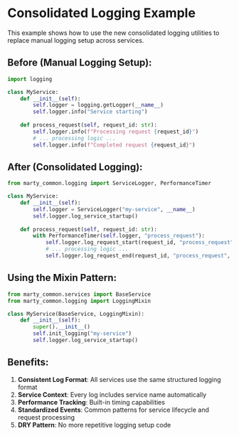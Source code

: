 # Consolidated Logging Example

This example shows how to use the new consolidated logging utilities to replace manual logging setup across services.

## Before (Manual Logging Setup):

```python
import logging

class MyService:
    def __init__(self):
        self.logger = logging.getLogger(__name__)
        self.logger.info("Service starting")
        
    def process_request(self, request_id: str):
        self.logger.info(f"Processing request {request_id}")
        # ... processing logic ...
        self.logger.info(f"Completed request {request_id}")
```

## After (Consolidated Logging):

```python
from marty_common.logging import ServiceLogger, PerformanceTimer

class MyService:
    def __init__(self):
        self.logger = ServiceLogger("my-service", __name__)
        self.logger.log_service_startup()
        
    def process_request(self, request_id: str):
        with PerformanceTimer(self.logger, "process_request"):
            self.logger.log_request_start(request_id, "process_request")
            # ... processing logic ...
            self.logger.log_request_end(request_id, "process_request", success=True)
```

## Using the Mixin Pattern:

```python
from marty_common.services import BaseService
from marty_common.logging import LoggingMixin

class MyService(BaseService, LoggingMixin):
    def __init__(self):
        super().__init__()
        self.init_logging("my-service")
        self.logger.log_service_startup()
```

## Benefits:

1. **Consistent Log Format**: All services use the same structured logging format
2. **Service Context**: Every log includes service name automatically
3. **Performance Tracking**: Built-in timing capabilities
4. **Standardized Events**: Common patterns for service lifecycle and request processing
5. **DRY Pattern**: No more repetitive logging setup code